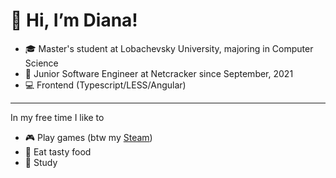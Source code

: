 # 👋 Hi, I’m Diana!
- 🎓 Master's student at Lobachevsky University, majoring in Computer Science
- 🏢 Junior Software Engineer at Netcracker since September, 2021
- 💻 Frontend (Typescript/LESS/Angular)
---
In my free time I like to
- 🎮 Play games (btw my [Steam](https://steamcommunity.com/id/taciturn_homebody/))
- 🍟 Eat tasty food
- 📓 Study 

<!---
diligentConcernist/diligentConcernist is a ✨ special ✨ repository because its `README.md` (this file) appears on your GitHub profile.
You can click the Preview link to take a look at your changes.
--->
